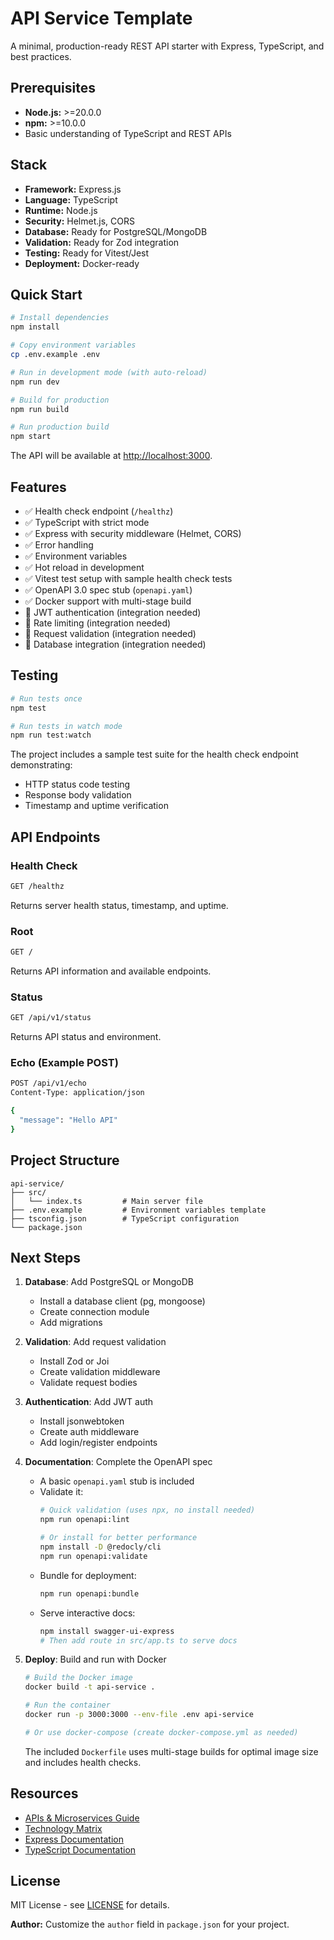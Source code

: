 # API Service Template

A minimal, production-ready REST API starter with Express, TypeScript, and best practices.

## Prerequisites

- **Node.js:** >=20.0.0
- **npm:** >=10.0.0
- Basic understanding of TypeScript and REST APIs

## Stack

- **Framework:** Express.js
- **Language:** TypeScript
- **Runtime:** Node.js
- **Security:** Helmet.js, CORS
- **Database:** Ready for PostgreSQL/MongoDB
- **Validation:** Ready for Zod integration
- **Testing:** Ready for Vitest/Jest
- **Deployment:** Docker-ready

## Quick Start

```bash
# Install dependencies
npm install

# Copy environment variables
cp .env.example .env

# Run in development mode (with auto-reload)
npm run dev

# Build for production
npm run build

# Run production build
npm start
```

The API will be available at [http://localhost:3000](http://localhost:3000).

## Features

- ✅ Health check endpoint (`/healthz`)
- ✅ TypeScript with strict mode
- ✅ Express with security middleware (Helmet, CORS)
- ✅ Error handling
- ✅ Environment variables
- ✅ Hot reload in development
- ✅ Vitest test setup with sample health check tests
- ✅ OpenAPI 3.0 spec stub (`openapi.yaml`)
- ✅ Docker support with multi-stage build
- 🚧 JWT authentication (integration needed)
- 🚧 Rate limiting (integration needed)
- 🚧 Request validation (integration needed)
- 🚧 Database integration (integration needed)

## Testing

```bash
# Run tests once
npm test

# Run tests in watch mode
npm run test:watch
```

The project includes a sample test suite for the health check endpoint demonstrating:
- HTTP status code testing
- Response body validation
- Timestamp and uptime verification

## API Endpoints

### Health Check
```bash
GET /healthz
```

Returns server health status, timestamp, and uptime.

### Root
```bash
GET /
```

Returns API information and available endpoints.

### Status
```bash
GET /api/v1/status
```

Returns API status and environment.

### Echo (Example POST)
```bash
POST /api/v1/echo
Content-Type: application/json

{
  "message": "Hello API"
}
```

## Project Structure

```
api-service/
├── src/
│   └── index.ts         # Main server file
├── .env.example         # Environment variables template
├── tsconfig.json        # TypeScript configuration
└── package.json
```

## Next Steps

1. **Database**: Add PostgreSQL or MongoDB
   - Install a database client (pg, mongoose)
   - Create connection module
   - Add migrations

2. **Validation**: Add request validation
   - Install Zod or Joi
   - Create validation middleware
   - Validate request bodies

3. **Authentication**: Add JWT auth
   - Install jsonwebtoken
   - Create auth middleware
   - Add login/register endpoints

4. **Documentation**: Complete the OpenAPI spec
   - A basic `openapi.yaml` stub is included
   - Validate it:
     ```bash
     # Quick validation (uses npx, no install needed)
     npm run openapi:lint

     # Or install for better performance
     npm install -D @redocly/cli
     npm run openapi:validate
     ```
   - Bundle for deployment:
     ```bash
     npm run openapi:bundle
     ```
   - Serve interactive docs:
     ```bash
     npm install swagger-ui-express
     # Then add route in src/app.ts to serve docs
     ```

5. **Deploy**: Build and run with Docker
   ```bash
   # Build the Docker image
   docker build -t api-service .

   # Run the container
   docker run -p 3000:3000 --env-file .env api-service

   # Or use docker-compose (create docker-compose.yml as needed)
   ```

   The included `Dockerfile` uses multi-stage builds for optimal image size and includes health checks.

## Resources

- [APIs & Microservices Guide](../../docs/project-types/apis.md)
- [Technology Matrix](../../docs/technology-matrix.md)
- [Express Documentation](https://expressjs.com/)
- [TypeScript Documentation](https://www.typescriptlang.org/)

## License

MIT License - see [LICENSE](../../LICENSE) for details.

**Author:** Customize the `author` field in `package.json` for your project.
